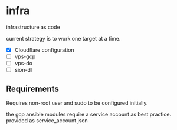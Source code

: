 # infra
infrastructure as code

current strategy is to work one target at a time.

- [x] Cloudflare configuration
- [ ] vps-gcp
- [ ] vps-do
- [ ] sion-dl

## Requirements
Requires non-root user and sudo to be configured initially.

the gcp ansible modules require a service account as best practice. provided as service_account.json
